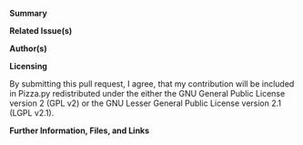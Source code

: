 **Summary**

<!--Briefly describe the new feature(s), enhancement(s), or bugfix(es) included in this pull request.-->

**Related Issue(s)**

<!--If this addresses an open GitHub issue for this project, please mention the issue number here, and describe the relation. Use the phrases `fixes #221` or `closes #135`, when you want an issue to be automatically closed when the pull request is merged-->

**Author(s)**

<!--Please state name and affiliation of the author or authors that should be credited with the changes in this pull request. If this pull request adds new files to the distribution, please also provide a suitable "long-lived" e-mail address (ideally something that can outlive your institution's e-mail, in case you change jobs) for the *corresponding* author, i.e. the person the developers can contact directly with questions and requests related to maintenance and support of this contributed code.-->

**Licensing**

By submitting this pull request, I agree, that my contribution will be included in Pizza.py redistributed under the either the GNU General Public License version 2 (GPL v2) or the GNU Lesser General Public License version 2.1 (LGPL v2.1).

**Further Information, Files, and Links**

<!--Put any additional information here, attach relevant text or image files, and URLs to external sites (e.g. DOIs or webpages)-->

